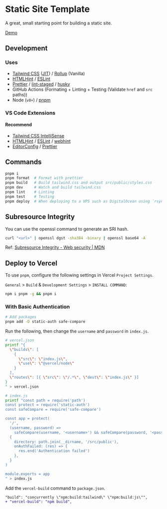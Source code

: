 # Static Site Template

A great, small starting point for building a static site.

[Demo](https://static-site-template.usagizmo.com/)

## Development

### Uses

- [Tailwind CSS](https://tailwindcss.com/) ([JIT](https://tailwindcss.com/docs/just-in-time-mode#enabling-jit-mode)) / [Rollup](https://rollupjs.org/) (Vanilla)
- [HTMLHint](https://htmlhint.com/) / [ESLint](https://eslint.org/)
- [Prettier](https://prettier.io/) / [lint-staged](https://github.com/okonet/lint-staged) / [husky](https://github.com/typicode/husky)
- GitHub Actions (Formating + Linting + Testing (Validate `href` and `src` paths))
- Node (`v8+`) / [pnpm](https://pnpm.io/)

### VS Code Extensions

#### Recommend

- [Tailwind CSS IntelliSense](https://marketplace.visualstudio.com/items?itemName=bradlc.vscode-tailwindcss)
- [HTMLHint](https://marketplace.visualstudio.com/items?itemName=mkaufman.HTMLHint) / [ESLint](https://marketplace.visualstudio.com/items?itemName=dbaeumer.vscode-eslint) / [webhint](https://marketplace.visualstudio.com/items?itemName=webhint.vscode-webhint)
- [EditorConfig](https://marketplace.visualstudio.com/items?itemName=EditorConfig.EditorConfig) / [Prettier](https://marketplace.visualstudio.com/items?itemName=esbenp.prettier-vscode)

## Commands

```bash
pnpm i
pnpm format  # Format with prettier
pnpm build   # Build tailwind.css and output src/public/styles.css
pnpm dev     # Watch and build tailwind.css
pnpm lint    # Linting
pnpm test    # Testing
pnpm deploy  # When deploying to a VPS such as DigitalOcean using `rsync`
```

## Subresource Integrity

You can use the openssl command to generate an SRI hash.

```bash
curl "<url>" | openssl dgst -sha384 -binary | openssl base64 -A
```

Ref: [Subresource Integrity - Web security | MDN](https://developer.mozilla.org/en-US/docs/Web/Security/Subresource_Integrity)

## Deploy to Vercel

To use `pnpm`, configure the following settings in Vercel `Project Settings`.

`General` > `Build` & `Development Settings` > `INSTALL COMMAND`:

```bash
npm i pnpm -g && pnpm i
```

### With Basic Authentication

```bash
# Add packages
pnpm add -D static-auth safe-compare
```

Run the following, then change the `username` and `password` in `index.js`.

```bash
# vercel.json
printf "{
  \"builds\": [
    {
      \"src\": \"index.js\",
      \"use\": \"@vercel/node\"
    }
  ],
  \"routes\": [{ \"src\": \"/.*\", \"dest\": \"index.js\" }]
}
" > vercel.json

# index.js
printf "const path = require('path')
const protect = require('static-auth')
const safeCompare = require('safe-compare')

const app = protect(
  '/',
  (username, password) =>
    safeCompare(username, '<username>') && safeCompare(password, '<password>'),
  {
    directory: path.join(__dirname, '/src/public'),
    onAuthFailed: (res) => {
      res.end('Authentication failed')
    },
  }
)

module.exports = app
" > index.js
```

Add the `vercel-build` command to `package.json`.

```diff
"build": "concurrently \"npm:build:tailwind\" \"npm:build:js\"",
+ "vercel-build": "npm build",
```
